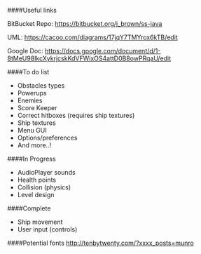 ####Useful links

BitBucket Repo: https://bitbucket.org/j_brown/ss-java

UML: https://cacoo.com/diagrams/17jqY7TMYrox6kTB/edit

Google Doc: https://docs.google.com/document/d/1-8tMeU98IkcXykrjcskKdVFWixOS4attD0B8owPRqaU/edit

####To do list

- Obstacles types
- Powerups
- Enemies
- Score Keeper
- Correct hitboxes (requires ship textures)
- Ship textures
- Menu GUI
- Options/preferences
- And more..!

####In Progress

- AudioPlayer sounds
- Health points
- Collision (physics)
- Level design

####Complete
- Ship movement
- User input (controls)

####Potential fonts
http://tenbytwenty.com/?xxxx_posts=munro
